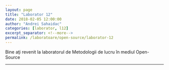 ```yaml
---
layout: page
title: "Laborator 12"
date: 2018-02-05 12:00:00
author: "Andrei Sahaidac"
categories: [laborator, l12]
excerpt_separator: <!--more-->
permalink: /laboratoare/open-source/laborator-12
---
```


Bine aţi revenit la laboratorul de Metodologii de lucru în mediul Open-Source
<!--more-->


----------